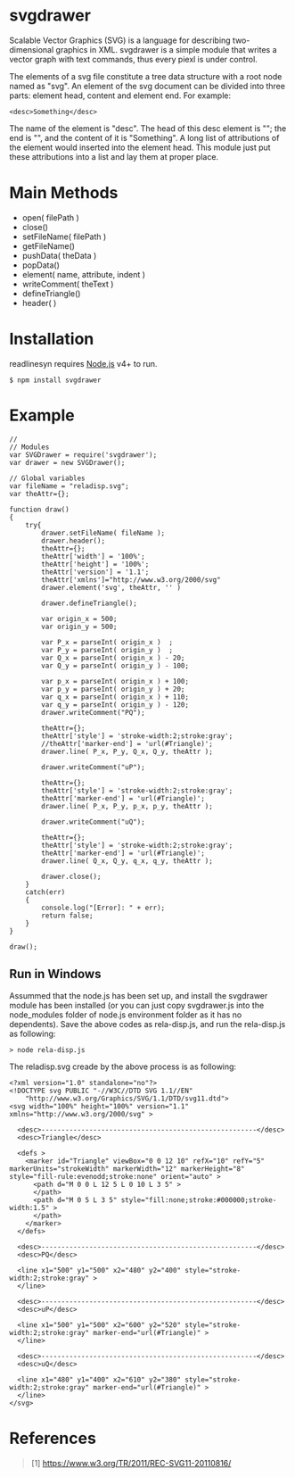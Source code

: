 # svgdrawer

Scalable Vector Graphics (SVG) is a language for describing two-dimensional graphics 
in XML. svgdrawer is a simple module that writes a vector graph with text commands, thus every piexl is under control.

 
The elements of a svg file constitute a tree data structure with a root node named as "svg". An element of the svg document can be divided into three parts: element head, content and element end. For example: 
```
<desc>Something</desc> 
```
The name of the element is "desc". 
The head of this desc element is "<desc>";
the end is "</desc>", and the content of it is "Something". A long list of attributions of the element would inserted into the element head. This module just put these attributions into a list and lay them at proper place.

# Main Methods
  - open( filePath ) 
  - close()
  - setFileName( filePath )
  - getFileName() 
  - pushData( theData ) 
  - popData() 
  - element( name, attribute, indent )
  - writeComment( theText ) 
  - defineTriangle() 
  - header( )

# Installation

readlinesyn requires [Node.js](https://nodejs.org/) v4+ to run.

```
$ npm install svgdrawer
```  


# Example

```
//
// Modules
var SVGDrawer = require('svgdrawer');
var drawer = new SVGDrawer(); 

// Global variables
var fileName = "reladisp.svg";
var theAttr={}; 

function draw()
{
    try{
        drawer.setFileName( fileName );
        drawer.header();
        theAttr={};
        theAttr['width'] = '100%';
        theAttr['height'] = '100%';
        theAttr['version'] = '1.1';
        theAttr['xmlns']="http://www.w3.org/2000/svg"
        drawer.element('svg', theAttr, '' )

        drawer.defineTriangle(); 

        var origin_x = 500;
        var origin_y = 500;

        var P_x = parseInt( origin_x )  ;
        var P_y = parseInt( origin_y )  ;
        var Q_x = parseInt( origin_x ) - 20;
        var Q_y = parseInt( origin_y ) - 100;

        var p_x = parseInt( origin_x ) + 100;
        var p_y = parseInt( origin_y ) + 20;
        var q_x = parseInt( origin_x ) + 110;
        var q_y = parseInt( origin_y ) - 120;
        drawer.writeComment("PQ"); 

        theAttr={};
        theAttr['style'] = 'stroke-width:2;stroke:gray';
        //theAttr['marker-end'] = 'url(#Triangle)';
        drawer.line( P_x, P_y, Q_x, Q_y, theAttr );
 
        drawer.writeComment("uP"); 

        theAttr={};
        theAttr['style'] = 'stroke-width:2;stroke:gray';
        theAttr['marker-end'] = 'url(#Triangle)';
        drawer.line( P_x, P_y, p_x, p_y, theAttr );
 
        drawer.writeComment("uQ"); 

        theAttr={};
        theAttr['style'] = 'stroke-width:2;stroke:gray';
        theAttr['marker-end'] = 'url(#Triangle)';
        drawer.line( Q_x, Q_y, q_x, q_y, theAttr );
 
        drawer.close();
    }
    catch(err)
    {
        console.log("[Error]: " + err);
        return false;
    }
}

draw();
```

## Run in Windows
Assummed that the node.js has been set up, and install the svgdrawer module has been installed (or you can just copy svgdrawer.js into the node_modules folder of node.js environment folder as it has no dependents). 
Save the above codes as rela-disp.js, and run the rela-disp.js as following: 
```
> node rela-disp.js
```

The reladisp.svg creade by the above process is as following:
```
<?xml version="1.0" standalone="no"?> 
<!DOCTYPE svg PUBLIC "-//W3C//DTD SVG 1.1//EN" 
    "http://www.w3.org/Graphics/SVG/1.1/DTD/svg11.dtd"> 
<svg width="100%" height="100%" version="1.1" xmlns="http://www.w3.org/2000/svg" >
  
  <desc>------------------------------------------------------</desc>  
  <desc>Triangle</desc>  
  
  <defs >
    <marker id="Triangle" viewBox="0 0 12 10" refX="10" refY="5" markerUnits="strokeWidth" markerWidth="12" markerHeight="8" style="fill-rule:evenodd;stroke:none" orient="auto" >
      <path d="M 0 0 L 12 5 L 0 10 L 3 5" >
      </path> 
      <path d="M 0 5 L 3 5" style="fill:none;stroke:#000000;stroke-width:1.5" >
      </path> 
    </marker> 
  </defs> 
  
  <desc>------------------------------------------------------</desc>  
  <desc>PQ</desc>  
  
  <line x1="500" y1="500" x2="480" y2="400" style="stroke-width:2;stroke:gray" >
  </line> 
  
  <desc>------------------------------------------------------</desc>  
  <desc>uP</desc>  
  
  <line x1="500" y1="500" x2="600" y2="520" style="stroke-width:2;stroke:gray" marker-end="url(#Triangle)" >
  </line> 
  
  <desc>------------------------------------------------------</desc>  
  <desc>uQ</desc>  
  
  <line x1="480" y1="400" x2="610" y2="380" style="stroke-width:2;stroke:gray" marker-end="url(#Triangle)" >
  </line> 
</svg> 
```

# References

>[1] https://www.w3.org/TR/2011/REC-SVG11-20110816/
